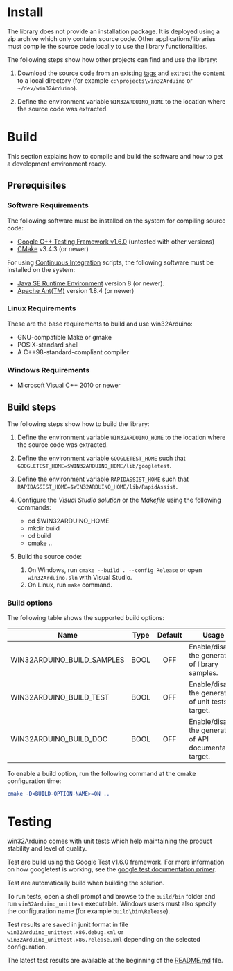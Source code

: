 # Install #

The library does not provide an installation package. It is deployed using a zip archive which only contains source code. Other applications/libraries must compile the source code locally to use the library functionalities.

The following steps show how other projects can find and use the library:

1) Download the source code from an existing [tags](http://github.com/end2endzone/win32Arduino/tags) and extract the content to a local directory (for example `c:\projects\win32Arduino` or `~/dev/win32Arduino`).

2) Define the environment variable `WIN32ARDUINO_HOME` to the location where the source code was extracted.



# Build #

This section explains how to compile and build the software and how to get a development environment ready.




## Prerequisites ##


### Software Requirements ###
The following software must be installed on the system for compiling source code:

* [Google C++ Testing Framework v1.6.0](https://github.com/google/googletest/tree/release-1.6.0) (untested with other versions)
* [CMake](http://www.cmake.org/) v3.4.3 (or newer)


For using [Continuous Integration](#continuous-integration) scripts, the following software must be installed on the system:

* [Java SE Runtime Environment](http://www.oracle.com/technetwork/java/javase/downloads/index.html) version 8 (or newer).
* [Apache Ant(TM)](https://ant.apache.org/bindownload.cgi) version 1.8.4 (or newer)



### Linux Requirements ###

These are the base requirements to build and use win32Arduino:

  * GNU-compatible Make or gmake
  * POSIX-standard shell
  * A C++98-standard-compliant compiler



### Windows Requirements ###

* Microsoft Visual C++ 2010 or newer




## Build steps ##

The following steps show how to build the library:

1) Define the environment variable `WIN32ARDUINO_HOME` to the location where the source code was extracted.

2) Define the environment variable `GOOGLETEST_HOME` such that `GOOGLETEST_HOME=$WIN32ARDUINO_HOME/lib/googletest`.

3) Define the environment variable `RAPIDASSIST_HOME` such that `RAPIDASSIST_HOME=$WIN32ARDUINO_HOME/lib/RapidAssist`.

4) Configure the _Visual Studio solution_ or the _Makefile_ using the following commands:

   * cd $WIN32ARDUINO_HOME
   * mkdir build
   * cd build
   * cmake ..

5) Build the source code:
   1) On Windows, run `cmake --build . --config Release` or open `win32Arduino.sln` with Visual Studio.
   2) On Linux, run `make` command.   



### Build options ###

The following table shows the supported build options:

| Name | Type | Default | Usage |
|------|------|:-------:|-------|
| WIN32ARDUINO_BUILD_SAMPLES | BOOL | OFF | Enable/disable the generation of library samples. |
| WIN32ARDUINO_BUILD_TEST    | BOOL | OFF | Enable/disable the generation of unit tests target. |
| WIN32ARDUINO_BUILD_DOC     | BOOL | OFF | Enable/disable the generation of API documentation target. |

To enable a build option, run the following command at the cmake configuration time:
```cmake
cmake -D<BUILD-OPTION-NAME>=ON ..
```


# Testing #
win32Arduino comes with unit tests which help maintaining the product stability and level of quality.

Test are build using the Google Test v1.6.0 framework. For more information on how googletest is working, see the [google test documentation primer](https://github.com/google/googletest/blob/release-1.8.0/googletest/docs/V1_6_Primer.md).  

Test are automatically build when building the solution.

To run tests, open a shell prompt and browse to the `build/bin` folder and run `win32Arduino_unittest` executable. Windows users must also specify the configuration name (for example `build\bin\Release`).

Test results are saved in junit format in file `win32Arduino_unittest.x86.debug.xml` or `win32Arduino_unittest.x86.release.xml` depending on the selected configuration.

The latest test results are available at the beginning of the [README.md](README.md) file.
